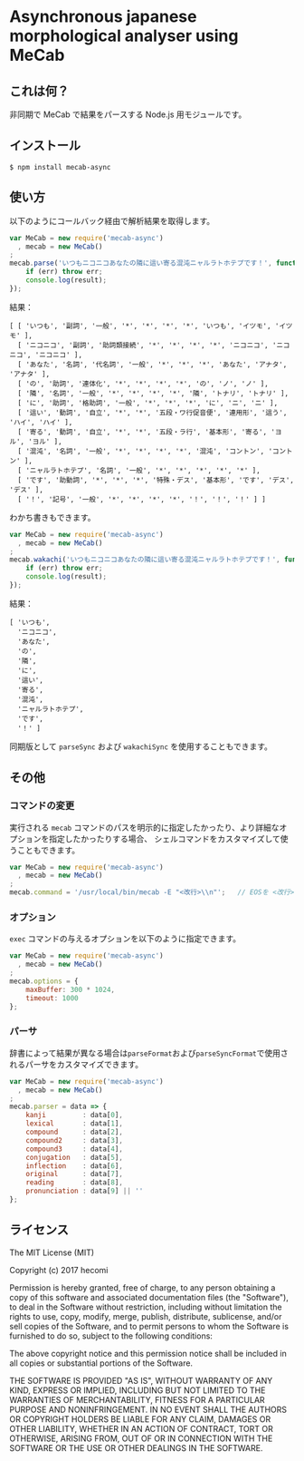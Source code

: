 Asynchronous japanese morphological analyser using MeCab
=============

これは何？
--------------
非同期で MeCab で結果をパースする Node.js 用モジュールです。

インストール
--------------
	$ npm install mecab-async

使い方
--------------
以下のようにコールバック経由で解析結果を取得します。

```javascript
var MeCab = new require('mecab-async')
  , mecab = new MeCab()
;
mecab.parse('いつもニコニコあなたの隣に這い寄る混沌ニャルラトホテプです！', function(err, result) {
    if (err) throw err;
    console.log(result);
});
```

結果：

	[ [ 'いつも', '副詞', '一般', '*', '*', '*', '*', 'いつも', 'イツモ', 'イツモ' ],
	  [ 'ニコニコ', '副詞', '助詞類接続', '*', '*', '*', '*', 'ニコニコ', 'ニコニコ', 'ニコニコ' ],
	  [ 'あなた', '名詞', '代名詞', '一般', '*', '*', '*', 'あなた', 'アナタ', 'アナタ' ],
	  [ 'の', '助詞', '連体化', '*', '*', '*', '*', 'の', 'ノ', 'ノ' ],
	  [ '隣', '名詞', '一般', '*', '*', '*', '*', '隣', 'トナリ', 'トナリ' ],
	  [ 'に', '助詞', '格助詞', '一般', '*', '*', '*', 'に', 'ニ', 'ニ' ],
	  [ '這い', '動詞', '自立', '*', '*', '五段・ワ行促音便', '連用形', '這う', 'ハイ', 'ハイ' ],
	  [ '寄る', '動詞', '自立', '*', '*', '五段・ラ行', '基本形', '寄る', 'ヨル', 'ヨル' ],
	  [ '混沌', '名詞', '一般', '*', '*', '*', '*', '混沌', 'コントン', 'コントン' ],
	  [ 'ニャルラトホテプ', '名詞', '一般', '*', '*', '*', '*', '*' ],
	  [ 'です', '助動詞', '*', '*', '*', '特殊・デス', '基本形', 'です', 'デス', 'デス' ],
	  [ '！', '記号', '一般', '*', '*', '*', '*', '！', '！', '！' ] ]

わかち書きもできます。

```javascript
var MeCab = new require('mecab-async')
  , mecab = new MeCab()
;
mecab.wakachi('いつもニコニコあなたの隣に這い寄る混沌ニャルラトホテプです！', function(err, result) {
    if (err) throw err;
    console.log(result);
});
```

結果：

	[ 'いつも',
	  'ニコニコ',
	  'あなた',
	  'の',
	  '隣',
	  'に',
	  '這い',
	  '寄る',
	  '混沌',
	  'ニャルラトホテプ',
	  'です',
	  '！' ]

同期版として `parseSync` および `wakachiSync` を使用することもできます。

その他
--------------

### コマンドの変更
実行される `mecab` コマンドのパスを明示的に指定したかったり、より詳細なオプションを指定したかったりする場合、
シェルコマンドをカスタマイズして使うこともできます。

```javascript
var MeCab = new require('mecab-async')
  , mecab = new MeCab()
;
mecab.command = '/usr/local/bin/mecab -E "<改行>\\n"';   // EOSを <改行> と表示
```

### オプション
`exec` コマンドの与えるオプションを以下のように指定できます。

```javascript
var MeCab = new require('mecab-async')
  , mecab = new MeCab()
;
mecab.options = {
    maxBuffer: 300 * 1024,
    timeout: 1000
};
```

### パーサ
辞書によって結果が異なる場合は`parseFormat`および`parseSyncFormat`で使用されるパーサをカスタマイズできます。

```javascript
var MeCab = new require('mecab-async')
  , mecab = new MeCab()
;
mecab.parser = data => {
    kanji         : data[0],
    lexical       : data[1],
    compound      : data[2],
    compound2     : data[3],
    compound3     : data[4],
    conjugation   : data[5],
    inflection    : data[6],
    original      : data[7],
    reading       : data[8],
    pronunciation : data[9] || ''
};
```

ライセンス
----------
The MIT License (MIT)

Copyright (c) 2017 hecomi

Permission is hereby granted, free of charge, to any person obtaining a copy of
this software and associated documentation files (the "Software"), to deal in
the Software without restriction, including without limitation the rights to
use, copy, modify, merge, publish, distribute, sublicense, and/or sell copies of
the Software, and to permit persons to whom the Software is furnished to do so,
subject to the following conditions:

The above copyright notice and this permission notice shall be included in all
copies or substantial portions of the Software.

THE SOFTWARE IS PROVIDED "AS IS", WITHOUT WARRANTY OF ANY KIND, EXPRESS OR
IMPLIED, INCLUDING BUT NOT LIMITED TO THE WARRANTIES OF MERCHANTABILITY, FITNESS
FOR A PARTICULAR PURPOSE AND NONINFRINGEMENT. IN NO EVENT SHALL THE AUTHORS OR
COPYRIGHT HOLDERS BE LIABLE FOR ANY CLAIM, DAMAGES OR OTHER LIABILITY, WHETHER
IN AN ACTION OF CONTRACT, TORT OR OTHERWISE, ARISING FROM, OUT OF OR IN
CONNECTION WITH THE SOFTWARE OR THE USE OR OTHER DEALINGS IN THE SOFTWARE.
